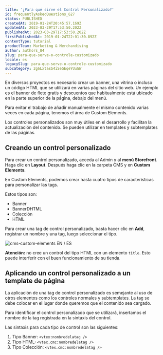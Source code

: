 ```yaml
---
title: '¿Para qué sirve el Control Personalizado?'
id: frequentlyAskedQuestions_627
status: PUBLISHED
createdAt: 2019-01-24T20:45:57.169Z
updatedAt: 2023-03-29T17:53:50.202Z
publishedAt: 2023-03-29T17:53:50.202Z
firstPublishedAt: 2019-01-24T22:01:30.892Z
contentType: tutorial
productTeam: Marketing & Merchandising
author: authors_84
slug: para-que-serve-o-controle-customizado
locale: es
legacySlug: para-que-serve-o-controle-customizado
subcategory: 2g6LxtasS4iSeGEqeYUuGW
---
```


En diversos proyectos es necesario crear un banner, una vitrina o incluso un código HTML que se utilizará en varias páginas del sitio web. Un ejemplo es el banner de flete gratis y descuentos que habitualmente está ubicado en la parte superior de la página, debajo del menú.

Para evitar el trabajo de añadir manualmente el mismo contenido varias veces en cada página, tenemos el área de Custom Elements.

Los controles personalizados son muy útiles en el desarrollo y facilitan la actualización del contenido. Se pueden utilizar en templates y subtemplates de las páginas.

## Creando un control personalizado

Para crear un control personalizado, acceda al Admin y al **menú Storefront**. Haga clic en **Layout**. Después haga clic en la carpeta CMS y en **Custom Elements**.

En Custom Elements, podemos crear hasta cuatro tipos de características para personalizar las tags.

Estos tipos son:
- Banner
- BannerDHTML
- Colección
- HTML

Para crear una tag de control personalizado, basta hacer clic en __Add__, registrar un nombre y una tag, luego seleccionar el tipo.

![cms-custom-elements EN / ES](https://images.ctfassets.net/alneenqid6w5/6pGE6dFRJuawKcMWce0Gem/87bbe6dfb66e75a8402b4be8935eeb18/custom_elements_EN_E_ES.png)

<div class="alert alert-warning">
  <p><b>Atención:</b> no cree un control del tipo HTML con un elemento <code>title</code>. Esto puede interferir con el buen funcionamiento de su tienda.</p>
</div>

## Aplicando un control personalizado a un template de página

La aplicación de una tag de control personalizado es semejante al uso de otros elementos como los controles normales y subtemplates. La tag se debe colocar en el lugar donde queremos que el contenido sea cargado.

Para identificar el control personalizado que se utilizará, insertamos el nombre de la tag registrada en la sintaxis del control.

Las sintaxis para cada tipo de control son las siguientes:

1. Tipo Banner: `<vtex:nombredelatag />`
2. Tipo HTML: `<vtex.cmc:nombredelatag />`
3. Tipo Colección: `<vtex.cmc:nombredelatag />`
